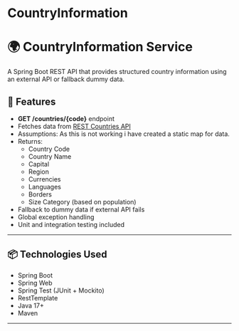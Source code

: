 # CountryInformation
# 🌍 CountryInformation Service

A Spring Boot REST API that provides structured country information using an external API or fallback dummy data.

## 🚀 Features

- **GET /countries/{code}** endpoint
- Fetches data from [REST Countries API](https://restcountries.com/v3.1/alpha/)
- Assumptions: As this is not working i have created a static map for data.
- Returns:
  - Country Code
  - Country Name
  - Capital
  - Region
  - Currencies
  - Languages
  - Borders
  - Size Category (based on population)
- Fallback to dummy data if external API fails
- Global exception handling
- Unit and integration testing included

---

## 📦 Technologies Used

- Spring Boot
- Spring Web
- Spring Test (JUnit + Mockito)
- RestTemplate
- Java 17+
- Maven

---

